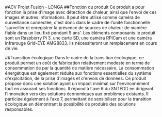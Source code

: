 #ACV Projet Fusion - LONGA
##Fonction du produit
Ce produit a pour fonction la prise d'image avec détection de chaleur, ainsi que l'envoi de ces images et autres informations. Il peut être utilisé comme caméra de surveillance connectée, c'est donc dans le cadre de l'unité fonctionnelle 'surveiller et enregistrer la présence de sources de chaleur de manière fiable dans un lieu fixé pendant 5 ans'.
Les éléments composants le produit sont un Raspberry Pi 3, une carte SD, une caméra RPICam et une caméra infrarouge Grid-EYE AMG8833.
Ils nécessiteront un remplacement en cours de vie.

##Transition écologique
Dans le cadre de la transition écologique, ce produit permet un coût de fabrication relativement modeste en terme de consommation de par la quantité de matière nécessaire. La consommation énergétique est également réduite aux fonctions essentielles du système d'exploitation, de la prise d'images et d'envois de données.
Ce produit propose donc une solution ayant un impact minimal sur l'environnement tout en assurant ses fonctions.
Il répond à l'axe 6 du SNTEDD en dirigeant l'innovation vers des solutions économiques aux problèmes existants. Il participe également à l'axe 7, permettant de sensibiliser pour la transition écologique en démontrant la possibilité de produire des solutions responsables.

